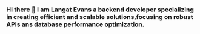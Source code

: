 ### Hi there 👋 I am Langat Evans a backend developer specializing in creating efficient and scalable solutions,focusing on robust APIs ans database performance optimization.
